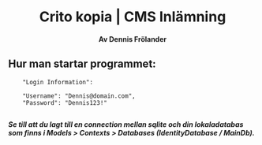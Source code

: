 <h1 align="center"> Crito kopia | CMS Inlämning </h1>
<h4 align="center">Av Dennis Frölander</h4>


## Hur man startar programmet:

```
    "Login Information":

    "Username": "Dennis@domain.com",
    "Password": "Dennis123!"
  
  ```
  
  ***Se till att du lagt till en connection mellan sqlite och din lokaladatabas som finns i Models > Contexts > Databases (IdentityDatabase / MainDb).***

